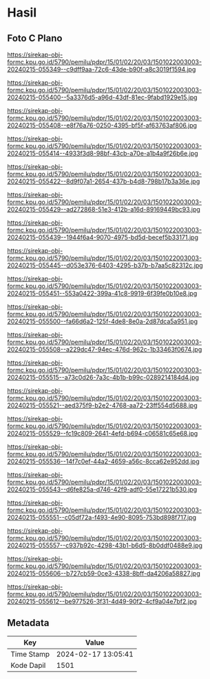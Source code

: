 # Hasil

## Foto C Plano

https://sirekap-obj-formc.kpu.go.id/5790/pemilu/pdpr/15/01/02/20/03/1501022003003-20240215-055349--c9dff9aa-72c6-43de-b90f-a8c3019f1594.jpg

https://sirekap-obj-formc.kpu.go.id/5790/pemilu/pdpr/15/01/02/20/03/1501022003003-20240215-055400--5a3376d5-a96d-43df-81ec-9fabd1929e15.jpg

https://sirekap-obj-formc.kpu.go.id/5790/pemilu/pdpr/15/01/02/20/03/1501022003003-20240215-055408--e8f76a76-0250-4395-bf5f-af63763af806.jpg

https://sirekap-obj-formc.kpu.go.id/5790/pemilu/pdpr/15/01/02/20/03/1501022003003-20240215-055414--4933f3d8-98bf-43cb-a70e-a1b4a9f26b6e.jpg

https://sirekap-obj-formc.kpu.go.id/5790/pemilu/pdpr/15/01/02/20/03/1501022003003-20240215-055422--8d9f07a1-2654-437b-b4d8-798b17b3a36e.jpg

https://sirekap-obj-formc.kpu.go.id/5790/pemilu/pdpr/15/01/02/20/03/1501022003003-20240215-055429--ad272868-51e3-412b-a16d-89169449bc93.jpg

https://sirekap-obj-formc.kpu.go.id/5790/pemilu/pdpr/15/01/02/20/03/1501022003003-20240215-055439--1944f6a4-9070-4975-bd5d-becef5b33171.jpg

https://sirekap-obj-formc.kpu.go.id/5790/pemilu/pdpr/15/01/02/20/03/1501022003003-20240215-055445--d053e376-6403-4295-b37b-b7aa5c82312c.jpg

https://sirekap-obj-formc.kpu.go.id/5790/pemilu/pdpr/15/01/02/20/03/1501022003003-20240215-055451--553a0422-399a-41c8-9919-6f39fe0b10e8.jpg

https://sirekap-obj-formc.kpu.go.id/5790/pemilu/pdpr/15/01/02/20/03/1501022003003-20240215-055500--fa66d6a2-125f-4de8-8e0a-2d87dca5a951.jpg

https://sirekap-obj-formc.kpu.go.id/5790/pemilu/pdpr/15/01/02/20/03/1501022003003-20240215-055508--a229dc47-94ec-476d-962c-1b33463f0674.jpg

https://sirekap-obj-formc.kpu.go.id/5790/pemilu/pdpr/15/01/02/20/03/1501022003003-20240215-055515--a73c0d26-7a3c-4b1b-b99c-0289214184d4.jpg

https://sirekap-obj-formc.kpu.go.id/5790/pemilu/pdpr/15/01/02/20/03/1501022003003-20240215-055521--aed375f9-b2e2-4768-aa72-23ff554d5688.jpg

https://sirekap-obj-formc.kpu.go.id/5790/pemilu/pdpr/15/01/02/20/03/1501022003003-20240215-055529--fc19c809-2641-4efd-b694-c06581c65e68.jpg

https://sirekap-obj-formc.kpu.go.id/5790/pemilu/pdpr/15/01/02/20/03/1501022003003-20240215-055536--14f7c0ef-44a2-4659-a56c-8cca62e952dd.jpg

https://sirekap-obj-formc.kpu.go.id/5790/pemilu/pdpr/15/01/02/20/03/1501022003003-20240215-055543--d6fe825a-d746-42f9-adf0-55e17221b530.jpg

https://sirekap-obj-formc.kpu.go.id/5790/pemilu/pdpr/15/01/02/20/03/1501022003003-20240215-055551--c05df72a-f493-4e90-8095-753bd898f717.jpg

https://sirekap-obj-formc.kpu.go.id/5790/pemilu/pdpr/15/01/02/20/03/1501022003003-20240215-055557--c937b92c-4298-43b1-b6d5-8b0ddf0488e9.jpg

https://sirekap-obj-formc.kpu.go.id/5790/pemilu/pdpr/15/01/02/20/03/1501022003003-20240215-055606--b727cb59-0ce3-4338-8bff-da4206a58827.jpg

https://sirekap-obj-formc.kpu.go.id/5790/pemilu/pdpr/15/01/02/20/03/1501022003003-20240215-055612--be977526-3f31-4d49-90f2-4cf9a04e7bf2.jpg


## Metadata

| Key        | Value               |
| ---------- | ------------------- |
| Time Stamp | 2024-02-17 13:05:41 |
| Kode Dapil | 1501                |



